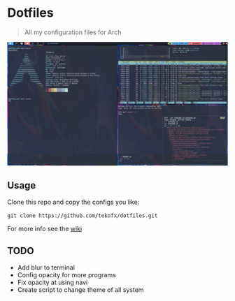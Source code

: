 # Dotfiles
> All my configuration files for Arch

![Asset1](assets/asset1.png)

## Usage
Clone this repo and copy the configs you like:
```
git clone https://github.com/tekofx/dotfiles.git
```

For more info see the  [wiki](https://github.com/Tekofx/dotfiles/wiki)


## TODO
- Add blur to terminal
- Config opacity for more programs
- Fix opacity at using navi
- Create script to change theme of all system
